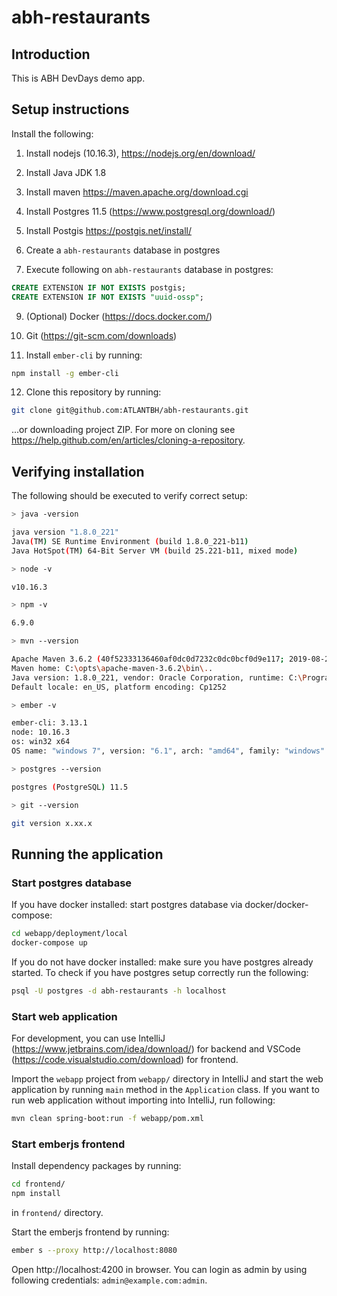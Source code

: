 # abh-restaurants

## Introduction

This is ABH DevDays demo app.

## Setup instructions

Install the following:

1. Install nodejs (10.16.3), https://nodejs.org/en/download/

3. Install Java JDK 1.8

4. Install maven https://maven.apache.org/download.cgi

5. Install Postgres 11.5 (https://www.postgresql.org/download/)

6. Install Postgis https://postgis.net/install/

7. Create a `abh-restaurants` database in postgres

8. Execute following on `abh-restaurants` database in postgres:

```sql
CREATE EXTENSION IF NOT EXISTS postgis;
CREATE EXTENSION IF NOT EXISTS "uuid-ossp";
```

9. (Optional) Docker (https://docs.docker.com/)

10. Git (https://git-scm.com/downloads)

11. Install `ember-cli` by running:

```bash
npm install -g ember-cli
```

12. Clone this repository by running:

```bash
git clone git@github.com:ATLANTBH/abh-restaurants.git
```
...or downloading project ZIP. For more on cloning see https://help.github.com/en/articles/cloning-a-repository.


## Verifying installation

The following should be executed to verify correct setup:

```bash
> java -version

java version "1.8.0_221"
Java(TM) SE Runtime Environment (build 1.8.0_221-b11)
Java HotSpot(TM) 64-Bit Server VM (build 25.221-b11, mixed mode)
```

```bash
> node -v

v10.16.3
```

```bash
> npm -v

6.9.0
```

```bash
> mvn --version

Apache Maven 3.6.2 (40f52333136460af0dc0d7232c0dc0bcf0d9e117; 2019-08-27T08:06:16-07:00)
Maven home: C:\opts\apache-maven-3.6.2\bin\..
Java version: 1.8.0_221, vendor: Oracle Corporation, runtime: C:\Program Files\Java\jdk1.8.0_221\jre
Default locale: en_US, platform encoding: Cp1252
```

```bash
> ember -v

ember-cli: 3.13.1
node: 10.16.3
os: win32 x64
OS name: "windows 7", version: "6.1", arch: "amd64", family: "windows"
```

```bash
> postgres --version

postgres (PostgreSQL) 11.5
```

```bash
> git --version

git version x.xx.x
```

## Running the application

### Start postgres database

If you have docker installed: start postgres database via docker/docker-compose:

```bash
cd webapp/deployment/local
docker-compose up
```

If you do not have docker installed: make sure you have postgres already started. To check if you have postgres setup correctly run the following:

```bash
psql -U postgres -d abh-restaurants -h localhost
```

### Start web application

For development, you can use IntelliJ (https://www.jetbrains.com/idea/download/) for backend and VSCode (https://code.visualstudio.com/download) for frontend.

Import the `webapp` project from `webapp/` directory in IntelliJ and start the web application by running `main` method in the `Application` class. If you want to run web application without importing into IntelliJ, run following:

```bash
mvn clean spring-boot:run -f webapp/pom.xml
```

### Start emberjs frontend

Install dependency packages by running:

```bash
cd frontend/
npm install
```
in `frontend/` directory.

Start the emberjs frontend by running:

```bash
ember s --proxy http://localhost:8080
```

Open http://localhost:4200 in browser. You can login as admin by using following credentials: `admin@example.com:admin`.
